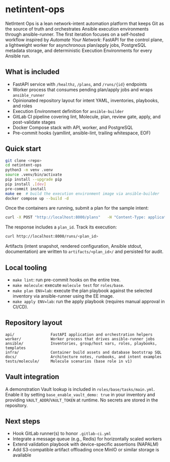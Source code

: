 # netintent-ops

NetIntent Ops is a lean network-intent automation platform that keeps Git as the source of truth and orchestrates Ansible execution environments through ansible-runner. The first iteration focuses on a self-hosted workflow inspired by _Automate Your Network_: FastAPI for the control plane, a lightweight worker for asynchronous plan/apply jobs, PostgreSQL metadata storage, and deterministic Execution Environments for every Ansible run.

## What is included
- FastAPI service with `/healthz`, `/plans`, and `/runs/{id}` endpoints
- Worker process that consumes pending plan/apply jobs and wraps `ansible_runner`
- Opinionated repository layout for intent YAML, inventories, playbooks, and roles
- Execution Environment definition for `ansible-builder`
- GitLab CI pipeline covering lint, Molecule, plan, review gate, apply, and post-validate stages
- Docker Compose stack with API, worker, and PostgreSQL
- Pre-commit hooks (yamllint, ansible-lint, trailing whitespace, EOF)

## Quick start
```bash
git clone <repo>
cd netintent-ops
python3 -m venv .venv
source .venv/bin/activate
pip install --upgrade pip
pip install .[dev]
pre-commit install
make ee  # build the execution environment image via ansible-builder
docker compose up --build -d
```

Once the containers are running, submit a plan for the sample intent:

```bash
curl -X POST "http://localhost:8000/plans"   -H "Content-Type: application/json"   -d @docs/sample_plan_request.json
```

The response includes a `plan_id`. Track its execution:

```bash
curl http://localhost:8000/runs/<plan_id>
```

Artifacts (intent snapshot, rendered configuration, Ansible stdout, documentation) are written to `artifacts/<plan_id>/` and persisted for audit.

## Local tooling
- `make lint`: run pre-commit hooks on the entire tree.
- `make molecule`: execute `molecule test` for `roles/base`.
- `make plan ENV=lab`: execute the plan playbook against the selected inventory via ansible-runner using the EE image.
- `make apply ENV=lab`: run the apply playbook (requires manual approval in CI/CD).

## Repository layout
```
api/                FastAPI application and orchestration helpers
worker/             Worker process that drives ansible-runner jobs
ansible/            Inventories, group/host vars, roles, playbooks, templates
infra/              Container build assets and database bootstrap SQL
docs/               Architecture notes, runbooks, and intent examples
tests/molecule/     Molecule scenarios (base role in v1)
```

## Vault integration
A demonstration Vault lookup is included in `roles/base/tasks/main.yml`. Enable it by setting `base_enable_vault_demo: true` in your inventory and providing `VAULT_ADDR`/`VAULT_TOKEN` at runtime. No secrets are stored in the repository.

## Next steps
- Hook GitLab runner(s) to honor `.gitlab-ci.yml`
- Integrate a message queue (e.g., Redis) for horizontally scaled workers
- Extend validation playbook with device-specific assertions (NAPALM)
- Add S3-compatible artifact offloading once MinIO or similar storage is available
